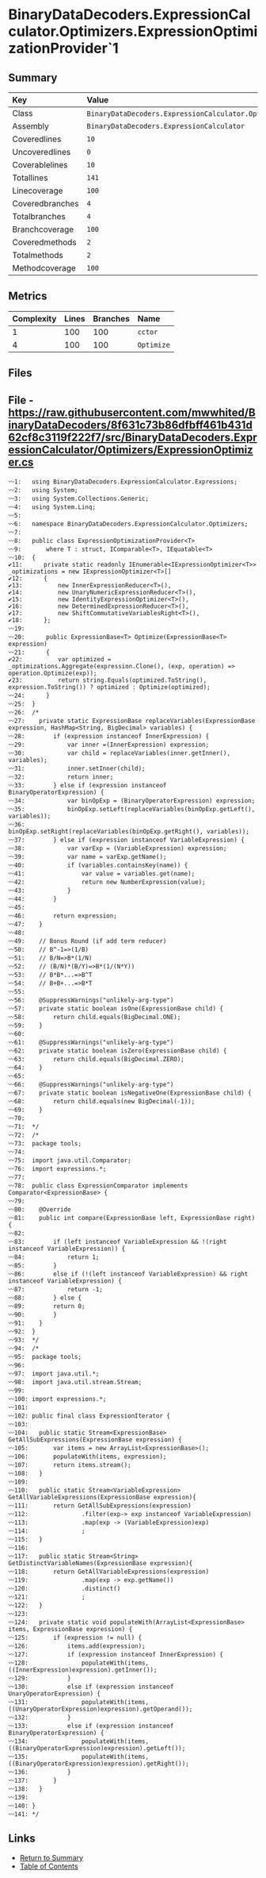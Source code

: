 ﻿# BinaryDataDecoders.ExpressionCalculator.Optimizers.ExpressionOptimizationProvider`1

## Summary

| Key             | Value                                                                                 |
| :-------------- | :------------------------------------------------------------------------------------ |
| Class           | `BinaryDataDecoders.ExpressionCalculator.Optimizers.ExpressionOptimizationProvider`1` |
| Assembly        | `BinaryDataDecoders.ExpressionCalculator`                                             |
| Coveredlines    | `10`                                                                                  |
| Uncoveredlines  | `0`                                                                                   |
| Coverablelines  | `10`                                                                                  |
| Totallines      | `141`                                                                                 |
| Linecoverage    | `100`                                                                                 |
| Coveredbranches | `4`                                                                                   |
| Totalbranches   | `4`                                                                                   |
| Branchcoverage  | `100`                                                                                 |
| Coveredmethods  | `2`                                                                                   |
| Totalmethods    | `2`                                                                                   |
| Methodcoverage  | `100`                                                                                 |

## Metrics

| Complexity | Lines | Branches | Name       |
| :--------- | :---- | :------- | :--------- |
| 1          | 100   | 100      | `cctor`    |
| 4          | 100   | 100      | `Optimize` |

## Files

## File - https://raw.githubusercontent.com/mwwhited/BinaryDataDecoders/8f631c73b86dfbff461b431d62cf8c3119f222f7/src/BinaryDataDecoders.ExpressionCalculator/Optimizers/ExpressionOptimizer.cs

```CSharp
〰1:   using BinaryDataDecoders.ExpressionCalculator.Expressions;
〰2:   using System;
〰3:   using System.Collections.Generic;
〰4:   using System.Linq;
〰5:   
〰6:   namespace BinaryDataDecoders.ExpressionCalculator.Optimizers;
〰7:   
〰8:   public class ExpressionOptimizationProvider<T>
〰9:       where T : struct, IComparable<T>, IEquatable<T>
〰10:  {
✔11:      private static readonly IEnumerable<IExpressionOptimizer<T>> _optimizations = new IExpressionOptimizer<T>[]
✔12:      {
✔13:          new InnerExpressionReducer<T>(),
✔14:          new UnaryNumericExpressionReducer<T>(),
✔15:          new IdentityExpressionOptimizer<T>(),
✔16:          new DeterminedExpressionReducer<T>(),
✔17:          new ShiftCommutativeVariablesRight<T>(),
✔18:      };
〰19:  
〰20:      public ExpressionBase<T> Optimize(ExpressionBase<T> expression)
〰21:      {
✔22:          var optimized = _optimizations.Aggregate(expression.Clone(), (exp, operation) => operation.Optimize(exp));
✔23:          return string.Equals(optimized.ToString(), expression.ToString()) ? optimized : Optimize(optimized);
〰24:      }
〰25:  }
〰26:  /*
〰27:  	private static ExpressionBase replaceVariables(ExpressionBase expression, HashMap<String, BigDecimal> variables) {
〰28:  		if (expression instanceof InnerExpression) {
〰29:  			var inner =(InnerExpression) expression;
〰30:  			var child = replaceVariables(inner.getInner(), variables);
〰31:  			inner.setInner(child);
〰32:  			return inner;
〰33:  		} else if (expression instanceof BinaryOperatorExpression) {
〰34:  			var binOpExp = (BinaryOperatorExpression) expression;
〰35:  			binOpExp.setLeft(replaceVariables(binOpExp.getLeft(), variables));
〰36:  			binOpExp.setRight(replaceVariables(binOpExp.getRight(), variables));
〰37:  		} else if (expression instanceof VariableExpression) {
〰38:  			var varExp = (VariableExpression) expression;
〰39:  			var name = varExp.getName();
〰40:  			if (variables.containsKey(name)) {
〰41:  				var value = variables.get(name);
〰42:  				return new NumberExpression(value);
〰43:  			}
〰44:  		}
〰45:  
〰46:  		return expression;
〰47:  	}
〰48:  
〰49:  	// Bonus Round (if add term reducer)
〰50:  	// B^-1=>(1/B)
〰51:  	// B/N=>B*(1/N)
〰52:  	// (B/N)*(B/Y)=>B*(1/(N*Y))
〰53:  	// B*B*...=>B^T
〰54:  	// B+B+...=>B*T
〰55:  
〰56:  	@SuppressWarnings("unlikely-arg-type")
〰57:  	private static boolean isOne(ExpressionBase child) {
〰58:  		return child.equals(BigDecimal.ONE);
〰59:  	}
〰60:  
〰61:  	@SuppressWarnings("unlikely-arg-type")
〰62:  	private static boolean isZero(ExpressionBase child) {
〰63:  		return child.equals(BigDecimal.ZERO);
〰64:  	}
〰65:  
〰66:  	@SuppressWarnings("unlikely-arg-type")
〰67:  	private static boolean isNegativeOne(ExpressionBase child) {
〰68:  		return child.equals(new BigDecimal(-1));
〰69:  	}
〰70:  
〰71:  */
〰72:  /*
〰73:  package tools;
〰74:  
〰75:  import java.util.Comparator;
〰76:  import expressions.*;
〰77:  
〰78:  public class ExpressionComparator implements Comparator<ExpressionBase> {
〰79:  
〰80:  	@Override
〰81:  	public int compare(ExpressionBase left, ExpressionBase right) {
〰82:  
〰83:  		if (left instanceof VariableExpression && !(right instanceof VariableExpression)) {
〰84:  			return 1;
〰85:  		}
〰86:  		else if (!(left instanceof VariableExpression) && right instanceof VariableExpression) {
〰87:  			return -1;
〰88:  		} else {
〰89:  		return 0;
〰90:  		}
〰91:  	}
〰92:  }
〰93:  */
〰94:  /*
〰95:  package tools;
〰96:  
〰97:  import java.util.*;
〰98:  import java.util.stream.Stream;
〰99:  
〰100: import expressions.*;
〰101: 
〰102: public final class ExpressionIterator {
〰103: 
〰104: 	public static Stream<ExpressionBase> GetAllSubExpressions(ExpressionBase expression) {
〰105: 		var items = new ArrayList<ExpressionBase>();
〰106: 		populateWith(items, expression);
〰107: 		return items.stream();
〰108: 	}
〰109: 
〰110: 	public static Stream<VariableExpression> GetAllVariableExpressions(ExpressionBase expression){
〰111: 		return GetAllSubExpressions(expression)
〰112: 				.filter(exp-> exp instanceof VariableExpression)
〰113: 				.map(exp -> (VariableExpression)exp)
〰114: 				;
〰115: 	}
〰116: 
〰117: 	public static Stream<String> GetDistinctVariableNames(ExpressionBase expression){
〰118: 		return GetAllVariableExpressions(expression)
〰119: 				.map(exp -> exp.getName())
〰120: 				.distinct()
〰121: 				;
〰122: 	}
〰123: 
〰124: 	private static void populateWith(ArrayList<ExpressionBase> items, ExpressionBase expression) {
〰125: 		if (expression != null) {
〰126: 			items.add(expression);
〰127: 			if (expression instanceof InnerExpression) {
〰128: 				populateWith(items, ((InnerExpression)expression).getInner());
〰129: 			}
〰130: 			else if (expression instanceof UnaryOperatorExpression) {
〰131: 				populateWith(items, ((UnaryOperatorExpression)expression).getOperand());
〰132: 			}
〰133: 			else if (expression instanceof BinaryOperatorExpression) {
〰134: 				populateWith(items, ((BinaryOperatorExpression)expression).getLeft());
〰135: 				populateWith(items, ((BinaryOperatorExpression)expression).getRight());
〰136: 			}
〰137: 		}
〰138: 	}
〰139: 
〰140: }
〰141: */
```

## Links

* [Return to Summary](Summary.md)
* [Table of Contents](../TOC.md)


